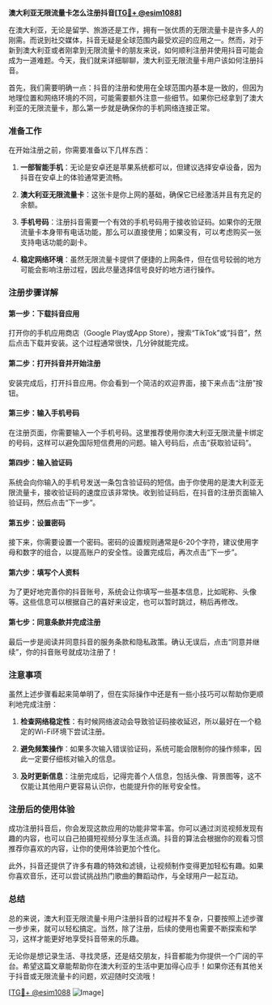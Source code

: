 **澳大利亚无限流量卡怎么注册抖音[[TG💪+ @esim1088](https://t.me/s/esim1088)]**

在澳大利亚，无论是留学、旅游还是工作，拥有一张优质的无限流量卡是许多人的刚需。而说到社交媒体，抖音无疑是全球范围内最受欢迎的应用之一。然而，对于新到澳大利亚或者刚拿到无限流量卡的朋友来说，如何顺利注册并使用抖音可能会成为一道难题。今天，我们就来详细聊聊，澳大利亚无限流量卡用户该如何注册抖音。

首先，我们需要明确一点：抖音的注册和使用在全球范围内基本是一致的，但因为地理位置和网络环境的不同，可能需要额外注意一些细节。如果你已经拿到了澳大利亚的无限流量卡，那么第一步就是确保你的手机网络连接正常。

### **准备工作**

在开始注册之前，你需要准备以下几样东西：

1. **一部智能手机**：无论是安卓还是苹果系统都可以，但建议选择安卓设备，因为抖音在安卓上的体验通常更流畅。
   
2. **澳大利亚无限流量卡**：这张卡是你上网的基础，确保它已经激活并且有充足的余额。

3. **手机号码**：注册抖音需要一个有效的手机号码用于接收验证码。如果你的无限流量卡本身带有电话功能，那么可以直接使用；如果没有，可以考虑购买一张支持电话功能的副卡。

4. **稳定网络环境**：虽然无限流量卡提供了便捷的上网条件，但在信号较弱的地方可能会影响注册过程，因此尽量选择信号良好的地方进行操作。

### **注册步骤详解**

#### **第一步：下载抖音应用**

打开你的手机应用商店（Google Play或App Store），搜索“TikTok”或“抖音”，然后点击下载并安装。这个过程通常很快，几分钟就能完成。

#### **第二步：打开抖音并开始注册**

安装完成后，打开抖音应用。你会看到一个简洁的欢迎界面，接下来点击“注册”按钮。

#### **第三步：输入手机号码**

在注册页面，你需要输入一个手机号码。这里推荐使用你澳大利亚无限流量卡绑定的号码，这样可以避免国际短信费用的问题。输入号码后，点击“获取验证码”。

#### **第四步：输入验证码**

系统会向你输入的手机号发送一条包含验证码的短信。由于你使用的是澳大利亚无限流量卡，接收验证码的速度应该非常快。收到验证码后，在抖音的注册页面输入验证码，然后点击“下一步”。

#### **第五步：设置密码**

接下来，你需要设置一个密码。密码的设置规则通常是6-20个字符，建议使用字母和数字的组合，以提高账户的安全性。设置完成后，再次点击“下一步”。

#### **第六步：填写个人资料**

为了更好地完善你的抖音账号，系统会让你填写一些基本信息，比如昵称、头像等。这些信息可以根据自己的喜好来设定，也可以暂时跳过，稍后再修改。

#### **第七步：同意条款并完成注册**

最后一步是阅读并同意抖音的服务条款和隐私政策。确认无误后，点击“同意并继续”，你的抖音账号就成功注册了！

### **注意事项**

虽然上述步骤看起来简单明了，但在实际操作中还是有一些小技巧可以帮助你更顺利地完成注册：

1. **检查网络稳定性**：有时候网络波动会导致验证码接收延迟，所以最好在一个稳定的Wi-Fi环境下尝试注册。

2. **避免频繁操作**：如果多次输入错误验证码，系统可能会限制你的操作频率，因此一定要仔细核对输入的信息。

3. **及时更新信息**：注册完成后，记得完善个人信息，包括头像、背景图等，这不仅能让其他用户更容易认识你，也能提升你的账号安全性。

### **注册后的使用体验**

成功注册抖音后，你会发现这款应用的功能非常丰富。你可以通过浏览视频发现有趣的内容，也可以自己拍摄短视频分享生活点滴。抖音的算法会根据你的观看习惯推荐你喜欢的内容，让你的使用体验更加个性化。

此外，抖音还提供了许多有趣的特效和滤镜，让视频制作变得更加轻松有趣。如果你喜欢音乐，还可以尝试挑战热门歌曲的舞蹈动作，与全球用户一起互动。

### **总结**

总的来说，澳大利亚无限流量卡用户注册抖音的过程并不复杂，只要按照上述步骤一步步来，就可以轻松搞定。当然，除了注册，后续的使用也需要不断探索和学习，这样才能更好地享受抖音带来的乐趣。

无论你是想记录生活、寻找灵感，还是结交朋友，抖音都能为你提供一个广阔的平台。希望这篇文章能帮助你在澳大利亚的生活中更加得心应手！如果你还有其他关于抖音或无限流量卡的问题，欢迎随时交流哦！

[[TG💪+ @esim1088](https://t.me/s/esim1088) ![Image](https://i.postimg.cc/4NQfJmqS/Snipaste-2025-05-13-00-14-12.png)]